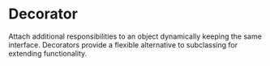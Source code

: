 # Decorator

Attach additional responsibilities to an object dynamically keeping the same interface. Decorators provide a flexible alternative to subclassing for extending functionality.
